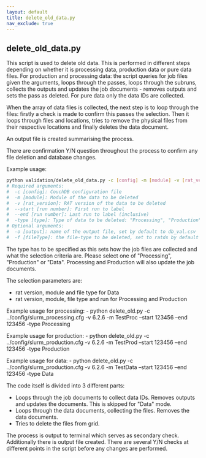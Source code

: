 ```yaml
---
layout: default
title: delete_old_data.py
nav_exclude: true
---
```


## delete_old_data.py

This script is used to delete old data. This is performed in different steps depending on whether it is processing data, production data or pure data files. For production and processing data: the script queries for job files given the arguments, loops through the passes, loops through the subruns, collects the outputs and updates the job documents - removes outputs and sets the pass as deleted. For pure data only the data IDs are collected.

When the array of data files is collected, the next step is to loop through the files: firstly a check is made to confirm this passes the selection. Then it loops through files and locations, tries to remove the physical files from their respective locations and finally deletes the data document.

An output file is created summarising the process.

There are confirmation Y/N question throughout the process to confirm any file deletion and database changes.

Example usage: 

```bash
python validation/delete_old_data.py -c [config] -m [module] -v [rat_version] --start [start_run] --end [end_run] -type [type] -o [output] -f [fileType]
# Required arguments:
#  -c [config]: CouchDB configuration file
#  -m [module]: Module of the data to be deleted
#  -v [rat_version]: RAT version of the data to be deleted
#  --start [run number]: First run to label
#  --end [run number]: Last run to label (inclusive)
#  -type [type]: Type of data to be deleted: "Processing", "Production" or "Data"
# Optional arguments:
#  -o [output]: name of the output file, set by default to db_val.csv
#  -f [fileType]: the file-type to be deleted, set to ratds by default
```

The type has to be specified as this sets how the job files are collected and what the selection criteria are. Please select one of "Processing", "Production" or "Data". Processing and Production will also update the job documents. 

The selection parameters are:
* rat version, module and file type for Data
* rat version, module, file type and run for Processing and Production 

Example usage for processing: - python delete_old.py -c ../config/slurm_processing.cfg -v 6.2.6 -m TestProc –start 123456 –end 123456 -type Processing

Example usage for production: - python delete_old.py -c ../config/slurm_production.cfg -v 6.2.6 -m TestProd –start 123456 –end 123456 -type Production

Example usage for data: - python delete_old.py -c ../config/slurm_production.cfg -v 6.2.6 -m TestData –start 123456 –end 123456 -type Data 

The code itself is divided into 3 different parts: 
* Loops through the job documents to collect data IDs. Removes outputs and updates the documents. This is skipped for "Data" mode. 
* Loops through the data documents, collecting the files. Removes the data documents.
* Tries to delete the files from grid. 

The process is output to terminal which serves as secondary check. Additionally there is output file created. There are several Y/N checks at different points in the script before any changes are performed. 
